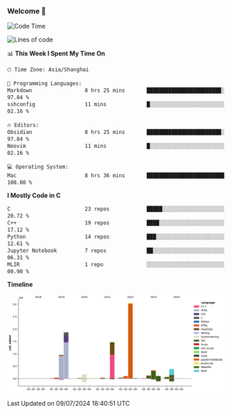 ### Welcome 👋

<!--START_SECTION:waka-->
![Code Time](http://img.shields.io/badge/Code%20Time-1%2C522%20hrs%2027%20mins-blue)

![Lines of code](https://img.shields.io/badge/From%20Hello%20World%20I%27ve%20Written-8.7%20million%20lines%20of%20code-blue)

📊 **This Week I Spent My Time On** 

```text
🕑︎ Time Zone: Asia/Shanghai

💬 Programming Languages: 
Markdown                 8 hrs 25 mins       ████████████████████████░   97.84 % 
sshconfig                11 mins             █░░░░░░░░░░░░░░░░░░░░░░░░   02.16 % 

🔥 Editors: 
Obsidian                 8 hrs 25 mins       ████████████████████████░   97.84 % 
Neovim                   11 mins             █░░░░░░░░░░░░░░░░░░░░░░░░   02.16 % 

💻 Operating System: 
Mac                      8 hrs 36 mins       █████████████████████████   100.00 % 
```

**I Mostly Code in C** 

```text
C                        23 repos            █████░░░░░░░░░░░░░░░░░░░░   20.72 % 
C++                      19 repos            ████░░░░░░░░░░░░░░░░░░░░░   17.12 % 
Python                   14 repos            ███░░░░░░░░░░░░░░░░░░░░░░   12.61 % 
Jupyter Notebook         7 repos             ██░░░░░░░░░░░░░░░░░░░░░░░   06.31 % 
MLIR                     1 repo              ░░░░░░░░░░░░░░░░░░░░░░░░░   00.90 % 
```



**Timeline**

![Lines of Code chart](https://raw.githubusercontent.com/Bohan-hu/Bohan-hu/master/assets/bar_graph.png)


 Last Updated on 09/07/2024 18:40:51 UTC
<!--END_SECTION:waka-->




